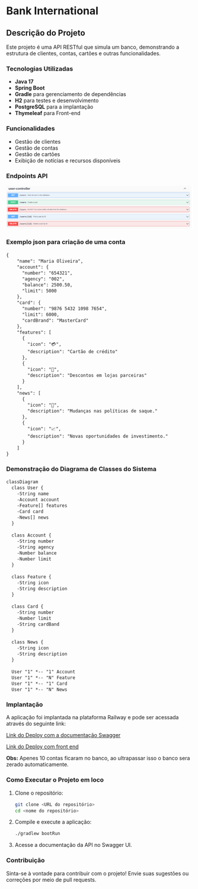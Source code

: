 # Bank International

## Descrição do Projeto

Este projeto é uma API RESTful que simula um banco, demonstrando a estrutura de clientes, contas, cartões e outras funcionalidades.

### Tecnologias Utilizadas
- **Java 17**
- **Spring Boot**
- **Gradle** para gerenciamento de dependências
- **H2** para testes e desenvolvimento
- **PostgreSQL** para a implantação
- **Thymeleaf** para Front-end


### Funcionalidades
- Gestão de clientes
- Gestão de contas
- Gestão de cartões
- Exibição de notícias e recursos disponíveis

### Endpoints API
![Verbos HTTP](image/user-controller.png)

### Exemplo json para criação de uma conta

```mermaid
{
    "name": "Maria Oliveira",
    "account": {
      "number": "654321",
      "agency": "002",
      "balance": 2500.50,
      "limit": 5000
    },
    "card": {
      "number": "9876 5432 1098 7654",
      "limit": 6000,
      "cardBrand": "MasterCard"
    },
    "features": [
      {
        "icon": "💳",
        "description": "Cartão de crédito"
      },
      {
        "icon": "🤑",
        "description": "Descontos em lojas parceiras"
      }
    ],
    "news": [
      {
        "icon": "📰",
        "description": "Mudanças nas políticas de saque."
      },
      {
        "icon": "📈",
        "description": "Novas oportunidades de investimento."
      }
    ]
}

```

### Demonstração do Diagrama de Classes do Sistema

```mermaid
classDiagram
  class User {
    -String name
    -Account account
    -Feature[] features
    -Card card
    -News[] news
  }

  class Account {
    -String number
    -String agency
    -Number balance
    -Number limit
  }

  class Feature {
    -String icon
    -String description
  }

  class Card {
    -String number
    -Number limit
    -String cardBand
  }

  class News {
    -String icon
    -String description
  }

  User "1" *-- "1" Account
  User "1" *-- "N" Feature
  User "1" *-- "1" Card
  User "1" *-- "N" News
```


### Implantação
A aplicação foi implantada na plataforma Railway e pode ser acessada através do seguinte link:

[Link do Deploy  com a documentação Swagger](https://api-rest-bk.up.railway.app/swagger-ui/index.html) 

[Link do Deploy  com front end](https://api-rest-bk.up.railway.app/hello)

**Obs:** Apenes 10 contas ficaram no banco, ao ultrapassar isso o banco sera zerado automaticamente.
### Como Executar o Projeto em loco
1. Clone o repositório:
   ```bash
   git clone <URL do repositório>
   cd <nome do repositório>
   ```

2. Compile e execute a aplicação:
   ```bash
   ./gradlew bootRun
   ```

3. Acesse a documentação da API no Swagger UI.

### Contribuição
Sinta-se à vontade para contribuir com o projeto! Envie suas sugestões ou correções por meio de pull requests.


